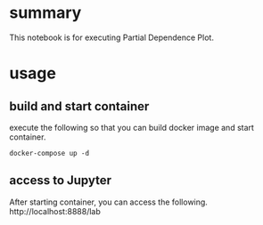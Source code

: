 # summary
This notebook is for executing Partial Dependence Plot.

# usage
## build and start container
execute the following so that you can build docker image and start container.
```
docker-compose up -d
```

## access to Jupyter
After starting container, you can access the following.
<a>http://localhost:8888/lab</a>
